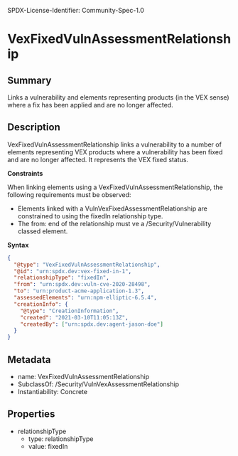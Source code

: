 SPDX-License-Identifier: Community-Spec-1.0

# VexFixedVulnAssessmentRelationship

## Summary

Links a vulnerability and elements representing products (in the VEX sense) where
a fix has been applied and are no longer affected.

## Description

VexFixedVulnAssessmentRelationship links a vulnerability to a number of elements
representing VEX products where a vulnerability has been fixed and are no longer
affected. It represents the VEX fixed status.

**Constraints**

When linking elements using a VexFixedVulnAssessmentRelationship, the following
requirements must be observed:

- Elements linked with a VulnVexFixedAssessmentRelationship are constrained to
using the fixedIn relationship type.
- The from: end of the relationship must ve a /Security/Vulnerability classed
element.

**Syntax**

```json
{
  "@type": "VexFixedVulnAssessmentRelationship",
  "@id": "urn:spdx.dev:vex-fixed-in-1",
  "relationshipType": "fixedIn",
  "from": "urn:spdx.dev:vuln-cve-2020-28498",
  "to": "urn:product-acme-application-1.3",
  "assessedElements": "urn:npm-elliptic-6.5.4",
  "creationInfo": {
    "@type": "CreationInformation",
    "created": "2021-03-10T11:05:13Z",
    "createdBy": ["urn:spdx.dev:agent-jason-doe"]
  }
}
```


## Metadata

- name: VexFixedVulnAssessmentRelationship
- SubclassOf:  /Security/VulnVexAssessmentRelationship
- Instantiability: Concrete

## Properties
- relationshipType
  - type: relationshipType
  - value: fixedIn
